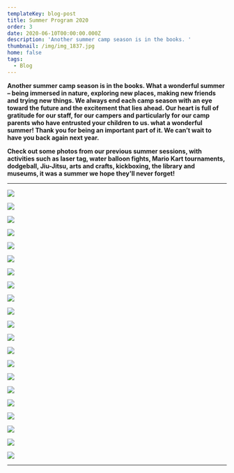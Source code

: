 ```yaml
---
templateKey: blog-post
title: Summer Program 2020
order: 3
date: 2020-06-10T00:00:00.000Z
description: 'Another summer camp season is in the books. '
thumbnail: /img/img_1837.jpg
home: false
tags:
  - Blog
---
```

**Another summer camp season is in the books. What a wonderful summer – being immersed in nature, exploring new places, making new friends and trying new things. We always end each camp season with an eye toward the future and the excitement that lies ahead. Our heart is full of gratitude for our staff, for our campers and particularly for our camp parents who have entrusted your children to us. what a wonderful summer! Thank you for being an important part of it. We can’t wait to have you back again next year.**

**Check out some photos from our previous summer sessions, with activities such as laser tag, water balloon fights, Mario Kart tournaments, dodgeball, Jiu-Jitsu, arts and crafts, kickboxing, the library and museums, it was a summer we hope they'll never forget!** 

- - -

![](/img/1.jpg)

![](/img/img_1831.jpg)

![](/img/img_7284.jpg)

![](/img/6.jpg)

![](/img/11.jpg)

![](/img/5.jpg)

![](/img/img_1864.jpg)

![](/img/img_7332.jpg)

![](/img/img_7412.jpg)

![](/img/10.jpg)

![](/img/img_1837.jpg)

![](/img/dsc03249.jpg)

![](/img/7.jpg)

![](/img/dsc03300-1-.jpg)

![](/img/13.jpg)

![](/img/img_7331.jpg)

![](/img/4.jpg)

![](/img/9.jpg)

![](/img/dsc03295-1-.jpg)

![](/img/img_2426.jpg)

![](/img/8.jpg)

- - -
